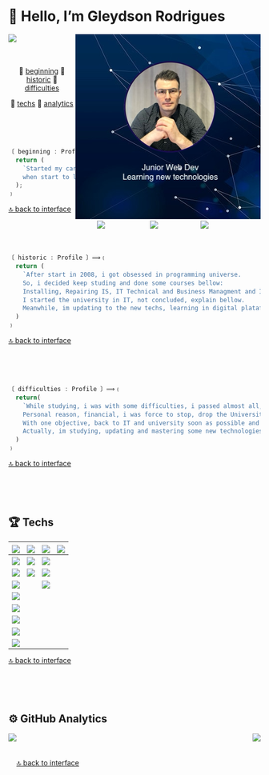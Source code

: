 <a name="menu"></a>

#  👋  Hello, I’m  Gleydson Rodrigues

<div align="left">
  <a target="_self" href="https://github.com/gw-rodrigues">
      <img align="left" src="https://komarev.com/ghpvc/?username=gw-rodrigues&color=blue">
  </a>
  <!-- <a target="_self" href="https://github.com/gw-rodrigues">
      <img align="left" src="https://img.shields.io/github/followers/gw-rodrigues.svg?style=social&label=Follow&maxAge=2592000">
  </a>-->
</div>

<div align="right">
  <a target="_self" href="https://github.com/gw-rodrigues">
    <img align="right" src="./github-readme-banner.png">
  </a>
</div>

<br/></br><br/>

<section name="profile-info">
  
  <div align="center">
    
  🔸 [beginning](#beginning)
  🔸 [historic](#historic)
  🔸 [difficulties](#difficulties)
  </div>
  <div align="center">
    
  🔸 [techs](#techs)
  🔸 [analytics](#analytics)
  </div>
  
  <a name="beginning"></a> 
  <br/><br/><br/>
  
  ```javascript
  〔 beginning : Profile 〕⟹﹛
    return (
      `Started my career in IT in 2008, 
      when start to love programming!!!`
    );
  ﹜
  ```
  
  [🔝 back to interface](#menu)
  
   <div align="right">
    <a target="_self" href="https://www.instagram.com/gwrodrigues/">
      <img align="right" width="120em" src="https://img.shields.io/badge/Instagram-E4405F?style=for-the-badge&logo=instagram&logoColor=white">
    </a>
    <a target="_self" href="https://twitter.com/gwRzz">
      <img align="right" width="101em" src="https://img.shields.io/badge/Twitter-1DA1F2?style=for-the-badge&logo=twitter&logoColor=white">
    </a>
    <a target="_self" href="https://www.linkedin.com/in/gleyds0n/">
      <img align="right" width="106em" src="https://img.shields.io/badge/LinkedIn-0077B5?style=for-the-badge&logo=linkedin&logoColor=white">
    </a>
  </div>
  
  <a name="historic"></a>
  <br/><br/><br/>
  
  ```javascript
  〔 historic : Profile 〕⟹﹛
    return (
      `After start in 2008, i got obsessed in programming universe.
      So, i decided keep studing and done some courses bellow:
      Installing, Repairing IS, IT Technical and Business Managment and IT degree.
      I started the university in IT, not concluded, explain bellow.
      Meanwhile, im updating to the new techs, learning in digital plataforms like rocketseat.com.br.`
    )
  ﹜
  ```
  
  [🔝 back to interface](#menu)
  
  <a name="difficulties" id="difficulties"></a>
  <br/><br/><br/>
  
  ```javascript
  〔 difficulties : Profile 〕⟹﹛
    return(
      `While studying, i was with some difficulties, i passed almost all, not one "Financial".
      Personal reason, financial, i was force to stop, drop the University.
      With one objective, back to IT and university soon as possible and mastery it.
      Actually, im studying, updating and mastering some new technologies to come back!`
    )
  ﹜
  ```
  [🔝 back to interface](#menu)
  
</section>

<a name="techs" id="techs"></a>
<br/><br/><br/>

<section name="techs">

  ## 🏆 Techs

  | <a href="https://github.com/gw-rodrigues"><img align="center" src="https://img.shields.io/badge/-....Experience....%20-green?style=for-the-badge" width="auto" height="40em"></a> | <a href="https://github.com/gw-rodrigues"><img align="center" src="https://img.shields.io/badge/-....Learning....%20-yellow?style=for-the-badge" width="auto" height="40em"></a> | <a href="https://github.com/gw-rodrigues"><img align="center" src="https://img.shields.io/badge/-......Future......%20-red?style=for-the-badge" width="auto" height="40em"></a> | <a href="https://github.com/gw-rodrigues"><img align="center" src="https://img.shields.io/badge/-.....New Techs.....%20-blue?style=for-the-badge" width="auto" height="40em"></a> |
  |---|---|---|---|
  | <a href="https://github.com/gw-rodrigues"><img align="center" src="https://img.shields.io/badge/JavaScript-f0db4f?style=for-the-badge&logo=javascript&logoColor=white" style="max-width: 100%;"></a> | <a href="https://github.com/gw-rodrigues"><img align="center" src="https://img.shields.io/badge/React-20232A?style=for-the-badge&logo=react&logoColor=61DAFB" style="max-width: 100%;"></a> | <a href="https://github.com/gw-rodrigues"><img align="center" src="https://img.shields.io/badge/next.js-20232A?style=for-the-badge&logo=next.js&logoColor=white" style="max-width: 100%;"></a> ||
  | <a href="https://github.com/gw-rodrigues"><img align="center" src="https://img.shields.io/badge/SQLite-07405E?style=for-the-badge&logo=sqlite&logoColor=white" style="max-width: 100%;"></a> | <a href="https://github.com/gw-rodrigues"><img align="center" src="https://img.shields.io/badge/Node.js-43853D?style=for-the-badge&logo=node.js&logoColor=white" style="max-width: 100%;"></a> | <a href="https://github.com/gw-rodrigues"><img align="center" src="https://img.shields.io/badge/React_Native-20232A?style=for-the-badge&logo=react&logoColor=61DAFB" style="max-width: 100%;"></a> ||
  |<a href="https://github.com/gw-rodrigues"><img align="center" src="https://img.shields.io/badge/HTML5-E34F26?style=for-the-badge&logo=html5&logoColor=white" style="max-width: 100%;"></a>|  | <a href="https://github.com/gw-rodrigues"><img align="center" src="https://img.shields.io/badge/Express.js-e9ad39?style=for-the-badge&logo=express&logoColor=white" style="max-width: 100%;"></a> ||
  |<a href="https://github.com/gw-rodrigues"><img align="center" src="https://img.shields.io/badge/CSS3-1572B6?style=for-the-badge&logo=css3&logoColor=white" style="max-width: 100%;"></a>||||
  | <a href="https://github.com/gw-rodrigues"><img align="center" src="https://img.shields.io/badge/Github-7f7f7f?style=for-the-badge&logo=github&logoColor=white" style="max-width: 100%;"></a> ||||
  | <a href="https://github.com/gw-rodrigues"><img align="center" src="https://img.shields.io/badge/git-f34f29?style=for-the-badge&logo=git&logoColor=white" style="max-width: 100%;"></a> ||||
  | <a href="https://github.com/gw-rodrigues"><img align="center" src="https://img.shields.io/badge/Markdown-000000?style=for-the-badge&logo=markdown&logoColor=white" style="max-width: 100%;"></a> ||||
  | <a href="https://github.com/gw-rodrigues"><img align="center" src="https://img.shields.io/badge/visual studio code-404D59?style=for-the-badge&logo=visualstudio&logoColor=white" style="max-width: 100%;"></a> ||||

</section>

[🔝 back to interface](#menu)

<a name="analytics" id="analytics"></a>
<br/><br/><br/>

<section name="analytics">
  
  ## ⚙️ GitHub Analytics
  <div align="left">
    <a href="https://github.com/gw-rodrigues?tab=repositories">
      <img align="left" width="auto" height="125em"  src="https://github-readme-stats.vercel.app/api?username=gw-rodrigues&show_icons=true&hide_border=true&hide_title=true&include_all_commits=true&count_private=true&theme=tokyonight" />
    </a>
  </div>
  <div align="right">
    <a href="https://github.com/gw-rodrigues?tab=repositories">
      <img width="auto" height="125em" src="https://github-readme-stats.vercel.app/api/top-langs/?username=gw-rodrigues&hide_title=true&hide_border=true&theme=tokyonight&layout=compact" />
    </a>
  </div>
</section>

<br/>

[🔝 back to interface](#menu)
